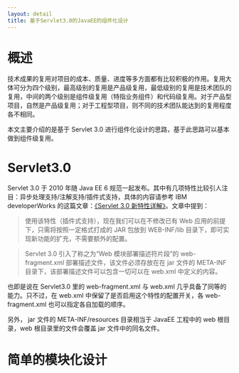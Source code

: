 ```yaml
---
layout: detail
title: 基于Servlet3.0的JavaEE的组件化设计
---
```

概述
==========
技术成果的复用对项目的成本、质量、进度等多方面都有比较积极的作用。复用大体可分为四个级别，最高级别的复用是产品级复用，最低级别的复用是技术团队的复用，中间的两个级别是组件级复用（特指业务组件）和代码级复用。对于产品型项目，自然是产品级复用；对于工程型项目，则不同的技术团队能达到的复用程度各不相同。

本文主要介绍的是基于 Servlet 3.0 进行组件化设计的思路，基于此思路可以基本做到组件级复用。

Servlet3.0
==========
Servlet 3.0 于 2010 年随 Java EE 6 规范一起发布。其中有几项特性比较引人注目：异步处理支持/注解支持/插件式支持，具体的内容请参考 IBM developerWorks 的这篇文章：[《Servlet 3.0 新特性详解》][1]。文章中提到：

> 使用该特性（插件式支持），现在我们可以在不修改已有 Web 应用的前提下，只需将按照一定格式打成的 JAR 包放到 WEB-INF/lib 目录下，即可实现新功能的扩充，不需要额外的配置。

> Servlet 3.0 引入了称之为“Web 模块部署描述符片段”的 web-fragment.xml 部署描述文件，该文件必须存放在在 jar 文件的 META-INF 目录下，该部署描述文件可以包含一切可以在 web.xml 中定义的内容。

也即是说在 Servlet3.0 里的 web-fragment.xml 与 web.xml 几乎具备了同等的能力。只不过，在 web.xml 中保留了是否启用这个特性的配置开关，各 web-fragment.xml 也可以指定各自加载的顺序。

另外， jar 文件的 META-INF/resources 目录相当于 JavaEE 工程中的 web 根目录，web 根目录里的文件会覆盖 jar 文件中的同名文件。

简单的模块化设计
==========



[1]:http://www.ibm.com/developerworks/cn/java/j-lo-servlet30/

